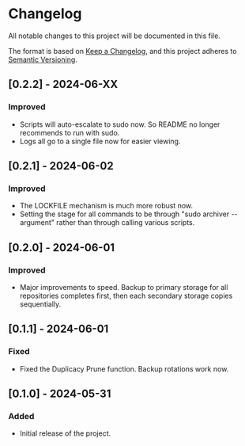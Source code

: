 # Changelog

All notable changes to this project will be documented in this file.

The format is based on [Keep a Changelog](https://keepachangelog.com/en/1.0.0/), and this project adheres to [Semantic Versioning](https://semver.org/spec/v2.0.0.html).

## [0.2.2] - 2024-06-XX
### Improved
- Scripts will auto-escalate to sudo now. So README no longer recommends to run with sudo.
- Logs all go to a single file now for easier viewing.

## [0.2.1] - 2024-06-02
### Improved
- The LOCKFILE mechanism is much more robust now.
- Setting the stage for all commands to be through "sudo archiver --argument" rather than through calling various scripts.

## [0.2.0] - 2024-06-01
### Improved
- Major improvements to speed. Backup to primary storage for all repositories completes first, then each secondary storage copies sequentially.

## [0.1.1] - 2024-06-01
### Fixed
- Fixed the Duplicacy Prune function. Backup rotations work now.

## [0.1.0] - 2024-05-31
### Added
- Initial release of the project.
